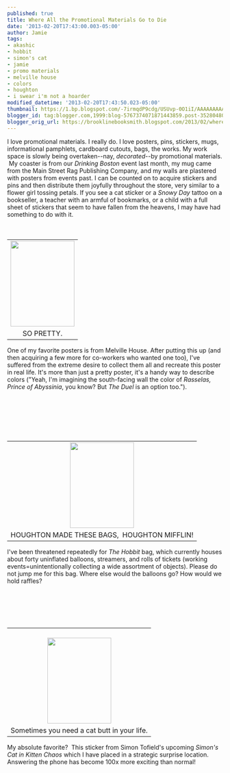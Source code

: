 ```yaml
---
published: true
title: Where All the Promotional Materials Go to Die
date: '2013-02-20T17:43:00.003-05:00'
author: Jamie
tags:
- akashic
- hobbit
- simon's cat
- jamie
- promo materials
- melville house
- colors
- houghton
- i swear i'm not a hoarder
modified_datetime: '2013-02-20T17:43:50.023-05:00'
thumbnail: https://1.bp.blogspot.com/-7irmqdP9cdg/USUvp-0O1iI/AAAAAAAAAJc/HWZzEq4Hgzk/s72-c/melvillehouse.JPG
blogger_id: tag:blogger.com,1999:blog-5767374071871443859.post-3528048021361616753
blogger_orig_url: https://brooklinebooksmith.blogspot.com/2013/02/where-all-promotional-materials-go-to.html
---
```


<div class="separator" style="clear: both; text-align: center;"></div>I love promotional materials. I really do. I love posters, pins, stickers, mugs, informational pamphlets, cardboard cutouts, bags, the works. My work space is slowly being overtaken--nay, <i>decorated</i>--by promotional materials. &nbsp;My coaster is from our <i>Drinking Boston</i>&nbsp;event last month, my mug came from the Main Street Rag Publishing Company, and my walls are plastered with posters from events past. I can be counted on to acquire stickers and pins and then distribute them joyfully throughout the store, very similar to a flower girl tossing petals. If you see a cat sticker or a <i>Snowy Day </i>tattoo on a bookseller, a teacher with an armful of bookmarks, or a child with a full sheet of stickers that seem to have fallen from the heavens, I may have had something to do with it. <br /><br /><br /><table cellpadding="0" cellspacing="0" class="tr-caption-container" style="float: left; margin-right: 1em; text-align: left;"><tbody><tr><td style="text-align: center;"><a href="https://1.bp.blogspot.com/-7irmqdP9cdg/USUvp-0O1iI/AAAAAAAAAJc/HWZzEq4Hgzk/s1600/melvillehouse.JPG" imageanchor="1" style="clear: left; margin-bottom: 1em; margin-left: auto; margin-right: auto;"><img border="0" height="200" src="https://1.bp.blogspot.com/-7irmqdP9cdg/USUvp-0O1iI/AAAAAAAAAJc/HWZzEq4Hgzk/s200/melvillehouse.JPG" width="149" /></a></td></tr><tr><td class="tr-caption" style="text-align: center;">SO PRETTY.</td></tr></tbody></table>One of my favorite posters is from Melville House. After putting this up (and then acquiring a few more for co-workers who wanted one too), I've suffered from the extreme desire to collect them all and recreate this poster in real life. It's more than just a pretty poster, it's a handy way to describe colors ("Yeah, I'm imagining the south-facing wall the color of <i>Rasselas, Prince of Abyssinia</i>, you know? But <i>The Duel</i>&nbsp;is an option too."). <br /><br /><br /><br /><br /><br /><br /><table cellpadding="0" cellspacing="0" class="tr-caption-container" style="clear: right; float: right; margin-bottom: 1em; text-align: right;"><tbody><tr><td style="text-align: center;"><a href="https://2.bp.blogspot.com/-KB4UhL5MtGA/USUvRpUkOJI/AAAAAAAAAJM/9cAp5l1n1ow/s1600/houghton+hobbit.JPG" imageanchor="1" style="clear: right; margin-bottom: 1em; margin-left: auto; margin-right: auto;"><img border="0" height="200" src="https://2.bp.blogspot.com/-KB4UhL5MtGA/USUvRpUkOJI/AAAAAAAAAJM/9cAp5l1n1ow/s200/houghton+hobbit.JPG" width="149" /></a></td></tr><tr><td class="tr-caption" style="text-align: center;">HOUGHTON MADE THESE BAGS, &nbsp;HOUGHTON MIFFLIN!</td></tr></tbody></table>I've been threatened repeatedly for <i>The Hobbit</i> bag, which currently houses about forty uninflated balloons, streamers, and rolls of tickets (working events=unintentionally collecting a wide assortment of objects). Please do not jump me for this bag. Where else would the balloons go? How would we hold raffles?<br /><br /><br /><br /><br /><br /><table cellpadding="0" cellspacing="0" class="tr-caption-container" style="float: left; text-align: start;"><tbody><tr><td style="text-align: center;"><br /><a href="https://2.bp.blogspot.com/-G1oH9R4l1N0/USUu4VtcFxI/AAAAAAAAAJE/wxZoUPjCrBw/s1600/simon%2527s+cat+butt.JPG" imageanchor="1" style="clear: right; margin-bottom: 1em; margin-left: auto; margin-right: auto;"><img border="0" height="200" src="https://2.bp.blogspot.com/-G1oH9R4l1N0/USUu4VtcFxI/AAAAAAAAAJE/wxZoUPjCrBw/s200/simon%2527s+cat+butt.JPG" width="149" /></a></td></tr><tr><td class="tr-caption" style="text-align: center;">Sometimes you need a cat butt in your life.</td></tr></tbody></table><br /><br />My absolute favorite? &nbsp;This sticker from Simon Tofield's upcoming <i>Simon's Cat in Kitten Chaos</i>&nbsp;which I have placed in a strategic surprise location. Answering the phone has become 100x more exciting than normal!<br /><br /><br /><div class="separator" style="clear: both; text-align: center;"></div>